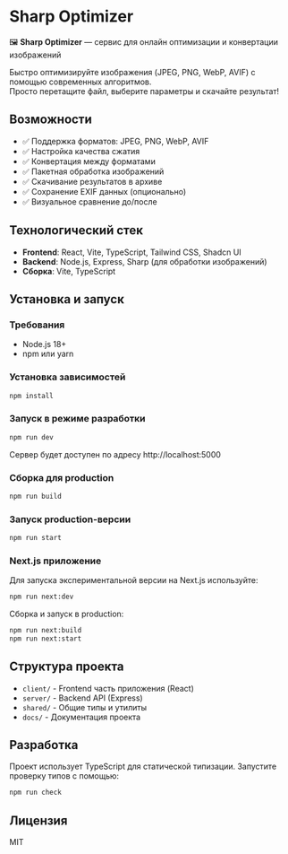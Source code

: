 # Sharp Optimizer

🖼️ **Sharp Optimizer** — сервис для онлайн оптимизации и конвертации изображений

Быстро оптимизируйте изображения (JPEG, PNG, WebP, AVIF) с помощью современных алгоритмов.  
Просто перетащите файл, выберите параметры и скачайте результат!

## Возможности

- ✅ Поддержка форматов: JPEG, PNG, WebP, AVIF
- ✅ Настройка качества сжатия
- ✅ Конвертация между форматами
- ✅ Пакетная обработка изображений
- ✅ Скачивание результатов в архиве
- ✅ Сохранение EXIF данных (опционально)
- ✅ Визуальное сравнение до/после

## Технологический стек

- **Frontend**: React, Vite, TypeScript, Tailwind CSS, Shadcn UI
- **Backend**: Node.js, Express, Sharp (для обработки изображений)
- **Сборка**: Vite, TypeScript

## Установка и запуск

### Требования

- Node.js 18+ 
- npm или yarn

### Установка зависимостей

```bash
npm install
```

### Запуск в режиме разработки

```bash
npm run dev
```

Сервер будет доступен по адресу http://localhost:5000

### Сборка для production

```bash
npm run build
```

### Запуск production-версии

```bash
npm run start
```

### Next.js приложение

Для запуска экспериментальной версии на Next.js используйте:

```bash
npm run next:dev
```

Сборка и запуск в production:

```bash
npm run next:build
npm run next:start
```

## Структура проекта

- `client/` - Frontend часть приложения (React)
- `server/` - Backend API (Express)
- `shared/` - Общие типы и утилиты
- `docs/` - Документация проекта

## Разработка

Проект использует TypeScript для статической типизации. Запустите проверку типов с помощью:

```bash
npm run check
```

## Лицензия

MIT 